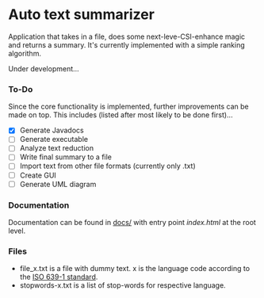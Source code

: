 # Auto text summarizer

Application that takes in a file, does some next-leve-CSI-enhance magic and returns a summary. It's currently implemented with a simple ranking algorithm.  

Under development... 

### To-Do
Since the core functionality is implemented, further improvements can be made on top. This includes (listed after most likely to be done first)...
* [x] Generate Javadocs
* [ ] Generate executable
* [ ] Analyze text reduction
* [ ] Write final summary to a file
* [ ] Import text from other file formats (currently only .txt)
* [ ] Create GUI
* [ ] Generate UML diagram

### Documentation
Documentation can be found in [docs/](./docs) with entry point *index.html* at the root level. 

### Files
* file_x.txt is a file with dummy text. x is the language code according to the [ISO 639-1 standard](https://en.wikipedia.org/wiki/ISO_639-1). 
* stopwords-x.txt is a list of stop-words for respective language. 